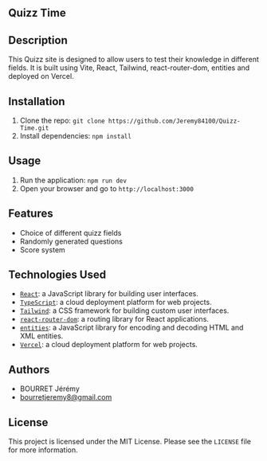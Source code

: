 ## Quizz Time

## Description

This Quizz site is designed to allow users to test their knowledge in different fields. It is built using Vite, React, Tailwind, react-router-dom, entities and deployed on Vercel.

## Installation

1. Clone the repo: `git clone https://github.com/Jeremy84100/Quizz-Time.git`
2. Install dependencies: `npm install`

## Usage

1. Run the application: `npm run dev`
2. Open your browser and go to `http://localhost:3000`

## Features

- Choice of different quizz fields
- Randomly generated questions
- Score system

## Technologies Used

- [`React`](https://reactjs.org/): a JavaScript library for building user interfaces.
- [`TypeScript`](https://www.typescriptlang.org/): a cloud deployment platform for web projects.
- [`Tailwind`](https://tailwindcss.com/): a CSS framework for building custom user interfaces.
- [`react-router-dom`](https://reactrouter.com/web/guides/quick-start): a routing library for React applications.
- [`entities`](https://www.npmjs.com/package/entities): a JavaScript library for encoding and decoding HTML and XML entities.
- [`Vercel`](https://vercel.com/): a cloud deployment platform for web projects.

## Authors

- BOURRET Jérémy
- bourretjeremy8@gmail.com

## License

This project is licensed under the MIT License. Please see the `LICENSE` file for more information.
